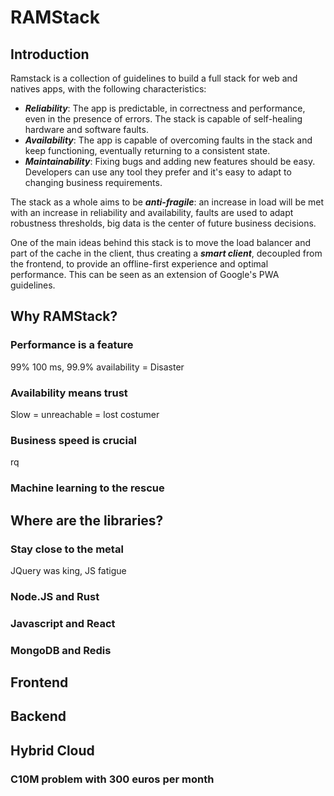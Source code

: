 # RAMStack
## Introduction

Ramstack is a collection of guidelines to build a full stack for web and natives apps, with the following characteristics:

 - ***Reliability***: The app is predictable, in correctness and performance, even in the presence of errors. The stack is capable of self-healing hardware and software faults.
 - ***Availability***:  The app is capable of overcoming faults in the stack and keep functioning, eventually returning to a consistent state. 
 - ***Maintainability***: Fixing bugs and adding new features should be easy. Developers can use any tool they prefer and it's easy to adapt to changing business requirements.

The stack as a whole aims to be ***anti-fragile***: an increase in load will be met with an increase in reliability and availability, faults are used to adapt robustness thresholds, big data is the center of future business decisions.

One of the main ideas behind this stack is to move the load balancer and part of the cache in the client, thus creating a ***smart client***, decoupled from the frontend, to provide an offline-first experience and optimal performance. This can be seen as an extension of Google's PWA guidelines.

## Why RAMStack?

### Performance is a feature

99% 100 ms, 99.9% availability = Disaster

### Availability means trust

Slow = unreachable = lost costumer

### Business speed is crucial

rq

### Machine learning to the rescue

## Where are the libraries?

### Stay close to the metal

JQuery was king, JS fatigue

### Node.JS and Rust



### Javascript and React

### MongoDB and Redis

## Frontend

## Backend

## Hybrid Cloud

### C10M problem with 300 euros per month


<!--stackedit_data:
eyJoaXN0b3J5IjpbLTM0MjgzOTcxMiwyMDczMzg3NjkxLDUxNT
IyOTY5MCw4ODcxNTk3NDEsLTk3NzQ1NjQyNiw4MTczMTAwMzYs
MzM2NDA3Nzk3LC0yMDA0MzQwNTksLTE4Nzc1OTUyNzVdfQ==
-->